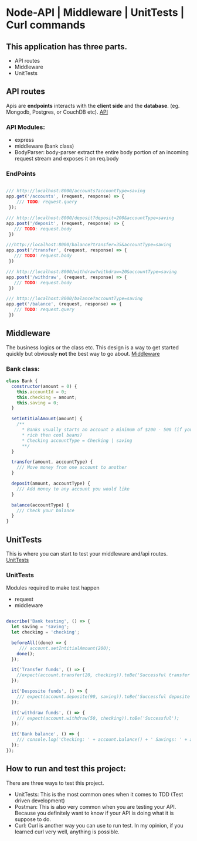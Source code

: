 # Node-API | Middleware | UnitTests | Curl commands

## This application has three parts.
* API routes
* Middleware
* UnitTests


## API routes
Apis are __endpoints__ interacts with the __client side__ and the __database__.
(eg. Mongodb, Postgres, or CouchDB etc).
[API](https://github.com/Cosmos-it/node-api/blob/master/app.js)

### API Modules:
* express
* middleware (bank class)
* BodyParser: body-parser extract the entire body portion of an incoming request stream and exposes it on req.body

### EndPoints
```javascript

/// http://localhost:8000/accounts?accountType=saving
app.get('/accounts', (request, response) => {
    /// TODO: request.query
 });

/// http://localhost:8000/deposit?deposit=200&accountType=saving
app.post('/deposit', (request, response) => {
   /// TODO: request.body
 })

///http://localhost:8000/balance?transfer=35&accountType=saving
app.post('/transfer', (request, response) => {
   /// TODO: request.body
 })

/// http://localhost:8000/withdraw?withdraw=20&accountType=saving
app.post('/withdraw', (request, response) => {
   /// TODO: request.body
 })

/// http://localhost:8000/balance?accountType=saving
app.get('/balance', (request, response) => {
   /// TODO: request.query
 })

```

## Middleware
The business logics or the class etc.
This design is a way to get started quickly but obviously __not__ the best way to go about.
[Middleware](https://github.com/Cosmos-it/node-api/blob/master/middleware.js)

### Bank class:
```javascript
class Bank {
  constructor(amount = 0) {
    this.accountId = 0;
    this.checking = amount;
    this.saving = 0;
  }

  setIntitialAmount(amount) {
    /**
      * Banks usually starts an account a minimum of $200 - 500 (if you are
      * rich then cool beans)
      * Checking accountType = Checking | saving
      **/
  }

  transfer(amount, accountType) {
    /// Move money from one account to another
  }

  deposit(amount, accountType) {
    /// Add money to any account you would like
  }

  balance(accountType) {
    /// Check your balance
  }
}

```

## UnitTests
This is where you can start to test your middleware and/api routes.
[UnitTests](https://github.com/Cosmos-it/node-api/blob/master/spec/app.spec.js)

### UnitTests
Modules required to make test happen
* request
* middleware

``` javascript

describe('Bank testing', () => {
  let saving = 'saving';
  let checking = 'checking';

  beforeAll((done) => {
     /// account.setIntitialAmount(200);
    done();
  });

  it('Transfer funds', () => {
    //expect(account.transfer(20, checking)).toBe('Successful transfer');
  });

  it('Desposite funds', () => {
    /// expect(account.deposite(90, saving)).toBe('Successful deposite');
  });

  it('withdraw funds', () => {
    /// expect(account.withdraw(50, checking)).toBe('Successful');
  });

  it('Bank balance', () => {
    /// console.log('Checking: ' + account.balance() + ' Savings: ' + account.saving());
  });
});

```

## How to run and test this project:
There are three ways to test this project.
* UnitTests: This is the most common ones when it comes to TDD (Test driven development)
* Postman: This is also very common when you are testing your API. Because you definitely want to know if your API is doing what it is suppose to do.
* Curl: Curl is another way you can use to run test. In my opinion, if you learned curl very well, anything is possible.
